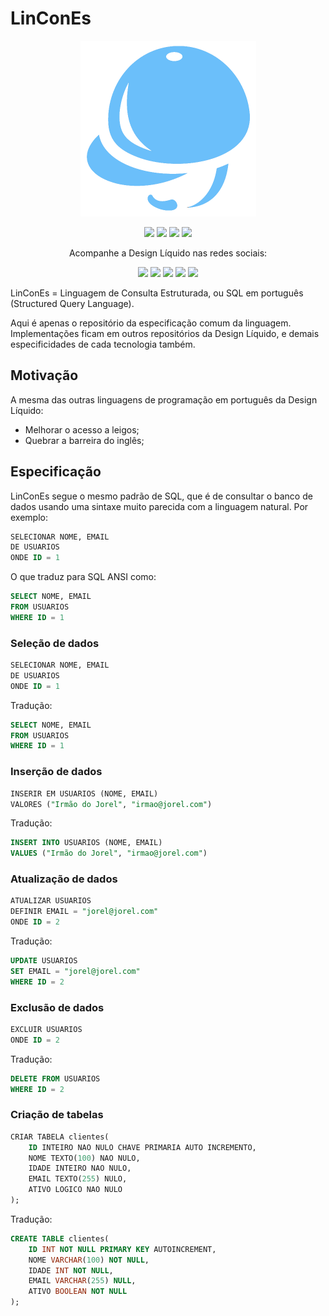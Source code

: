 # LinConEs

<p align="center">
    <img src="./recursos/imagens/icone-lincones.png" width="auto" height="281" />
</p>

<p align="center">
    <a href="https://github.com/DesignLiquido/LinConEs/issues" target="_blank"><img src="https://img.shields.io/github/issues/Designliquido/LinConEs" /></a>
    <img src="https://img.shields.io/github/stars/Designliquido/LinConEs" />
    <img src="https://img.shields.io/github/forks/Designliquido/LinConEs" />
    <img src="https://img.shields.io/github/license/Designliquido/LinConEs" />
    <br />
</p>

<p align="center">
    Acompanhe a Design Líquido nas redes sociais:
</p>

<p align="center">
    <a href="https://twitter.com/designliquido" target="_blank"><img src="https://img.shields.io/static/v1?style=for-the-badge&message=Twitter&color=1DA1F2&logo=Twitter&logoColor=FFFFFF&label=" /></a>
    <a href="https://www.instagram.com/design.liquido" target="_blank"><img src="https://img.shields.io/static/v1?style=for-the-badge&message=Instagram&color=E4405F&logo=Instagram&logoColor=FFFFFF&label=" /></a>
    <a href="https://www.youtube.com/channel/UCJRn3B7r0aex6LCaOyrQtZQ" target="_blank"><img src="https://img.shields.io/static/v1?style=for-the-badge&message=YouTube&color=FF0000&logo=YouTube&logoColor=FFFFFF&label=" /></a>
    <a href="https://www.linkedin.com/company/design-liquido" target="_blank"><img src="https://img.shields.io/static/v1?style=for-the-badge&message=LinkedIn&color=0A66C2&logo=LinkedIn&logoColor=FFFFFF&label=" /></a>
    <a href="https://www.tiktok.com/@designliquido" target="_blank"><img src="https://img.shields.io/static/v1?style=for-the-badge&message=TikTok&color=000000&logo=TikTok&logoColor=FFFFFF&label=" /></a>
</p>

LinConEs = Linguagem de Consulta Estruturada, ou SQL em português (Structured Query Language). 

Aqui é apenas o repositório da especificação comum da linguagem. Implementações ficam em outros repositórios da Design Líquido, e demais especificidades de cada tecnologia também.

## Motivação

A mesma das outras linguagens de programação em português da Design Líquido:

- Melhorar o acesso a leigos;
- Quebrar a barreira do inglês;

## Especificação

LinConEs segue o mesmo padrão de SQL, que é de consultar o banco de dados usando uma sintaxe muito parecida com a linguagem natural. Por exemplo:

```sql
SELECIONAR NOME, EMAIL
DE USUARIOS
ONDE ID = 1
```

O que traduz para SQL ANSI como:

```sql
SELECT NOME, EMAIL
FROM USUARIOS
WHERE ID = 1
```

### Seleção de dados

```sql
SELECIONAR NOME, EMAIL
DE USUARIOS
ONDE ID = 1
```

Tradução:

```sql
SELECT NOME, EMAIL
FROM USUARIOS
WHERE ID = 1
```

### Inserção de dados

```sql
INSERIR EM USUARIOS (NOME, EMAIL)
VALORES ("Irmão do Jorel", "irmao@jorel.com")
```

Tradução:

```sql
INSERT INTO USUARIOS (NOME, EMAIL)
VALUES ("Irmão do Jorel", "irmao@jorel.com")
```

### Atualização de dados

```sql
ATUALIZAR USUARIOS
DEFINIR EMAIL = "jorel@jorel.com"
ONDE ID = 2
```

Tradução:

```sql
UPDATE USUARIOS
SET EMAIL = "jorel@jorel.com"
WHERE ID = 2
```

### Exclusão de dados

```sql
EXCLUIR USUARIOS
ONDE ID = 2
```

Tradução:

```sql
DELETE FROM USUARIOS
WHERE ID = 2
```

### Criação de tabelas

```sql
CRIAR TABELA clientes(
    ID INTEIRO NAO NULO CHAVE PRIMARIA AUTO INCREMENTO, 
    NOME TEXTO(100) NAO NULO, 
    IDADE INTEIRO NAO NULO, 
    EMAIL TEXTO(255) NULO, 
    ATIVO LOGICO NAO NULO
);
```

Tradução:

```sql
CREATE TABLE clientes(
    ID INT NOT NULL PRIMARY KEY AUTOINCREMENT, 
    NOME VARCHAR(100) NOT NULL, 
    IDADE INT NOT NULL, 
    EMAIL VARCHAR(255) NULL, 
    ATIVO BOOLEAN NOT NULL
);
```
